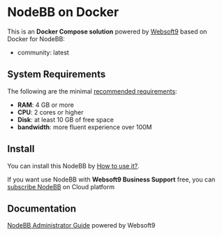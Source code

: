 # NodeBB on Docker  

This is an **Docker Compose solution** powered by [Websoft9](https://www.websoft9.com) based on Docker for NodeBB:


 - community:  latest


## System Requirements

The following are the minimal [recommended requirements](https://nodebb.org):

* **RAM**: 4 GB or more
* **CPU**: 2 cores or higher
* **Disk**: at least 10 GB of free space
* **bandwidth**: more fluent experience over 100M  

## Install

You can install this NodeBB by [How to use it?](https://github.com/Websoft9/docker-library#how-to-use-it).   

If you want use NodeBB with **Websoft9 Business Support** free, you can [subscribe NodeBB](https://www.websoft9.com/apps) on Cloud platform

## Documentation

[NodeBB Administrator Guide](https://support.websoft9.com/docs/nodenbb) powered by Websoft9